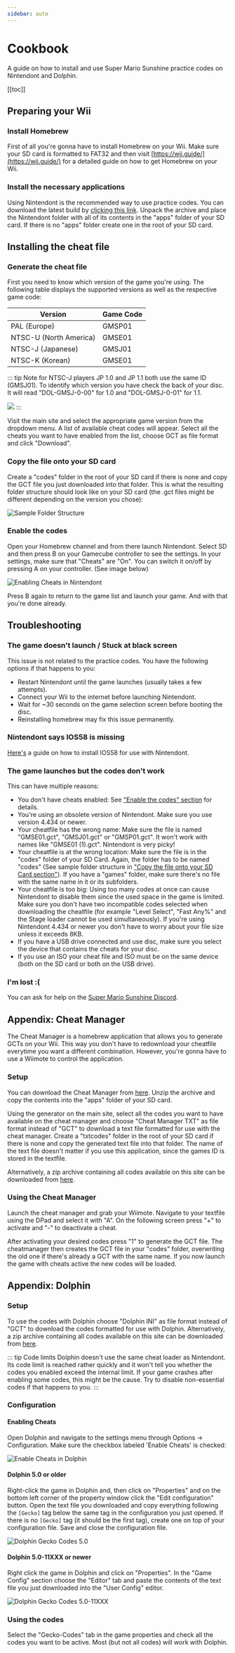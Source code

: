 ```yaml
---
sidebar: auto
---
```


# Cookbook

A guide on how to install and use Super Mario Sunshine practice codes on Nintendont and Dolphin.

[[toc]]

## Preparing your Wii

### Install Homebrew

First of all you're gonna have to install Homebrew on your Wii. Make sure your SD card is formatted to FAT32 and then visit [https://wii.guide/](https://wii.guide/) for a detailed guide on how to get Homebrew on your Wii.

### Install the necessary applications

Using Nintendont is the recommended way to use practice codes. You can download the latest build by [clicking this link](https://share.zint.ch/nintendont/latest/Nintendont.zip). Unpack the archive and place the Nintendont folder with all of its contents in the "apps" folder of your SD card. If there is no "apps" folder create one in the root of your SD card.

## Installing the cheat file

### Generate the cheat file

First you need to know which version of the game you're using. The following table displays the supported versions as well as the respective game code:

| Version                | Game Code |
| ---------------------- | --------- |
| PAL (Europe)           | GMSP01    |
| NTSC-U (North America) | GMSE01    |
| NTSC-J (Japanese)      | GMSJ01    |
| NTSC-K (Korean)        | GMSE01    |

::: tip Note for NTSC-J players
JP 1.0 and JP 1.1 both use the same ID (GMSJ01). To identify which version you have check the back of your disc. It will read "DOL-GMSJ-0-00" for 1.0 and "DOL-GMSJ-0-01" for 1.1.

![](https://gct.zint.ch/img/jp_diff.png)
:::

Visit the main site and select the appropriate game version from the dropdown menu. A list of available cheat codes will appear. Select all the cheats you want to have enabled from the list, choose GCT as file format and click "Download".

### Copy the file onto your SD card

Create a "codes" folder in the root of your SD card if there is none and copy the GCT file you just downloaded into that folder. This is what the resulting folder structure should look like on your SD card (the .gct files might be different depending on the version you chose):

![Sample Folder Structure](/img/folderstructure.png)

### Enable the codes

Open your Homebrew channel and from there launch Nintendont. Select SD and then press B on your Gamecube controller to see the settings. In your settings, make sure that "Cheats" are "On". You can switch it on/off by pressing A on your controller. (See image below)

![Enabling Cheats in Nintendont](/img/nintendont_cheats.jpg)

<!-- image -->

Press B again to return to the game list and launch your game. And with that you're done already.

## Troubleshooting

### The game doesn't launch / Stuck at black screen

This issue is not related to the practice codes. You have the following options if that happens to you:

- Restart Nintendont until the game launches (usually takes a few attempts).
- Connect your Wii to the internet before launching Nintendont.
- Wait for ~30 seconds on the game selection screen before booting the disc.
- Reinstalling homebrew may fix this issue permanently.

### Nintendont says IOS58 is missing

[Here's](/ios58.html) a guide on how to install IOS58 for use with Nintendont.

### The game launches but the codes don't work

This can have multiple reasons:

- You don't have cheats enabled: See ["Enable the codes" section](#enable-the-codes) for details.
- You're using an obsolete version of Nintendont. Make sure you use version 4.434 or newer.
- Your cheatfile has the wrong name: Make sure the file is named "GMSE01.gct", "GMSJ01.gct" or "GMSP01.gct". It won't work with names like "GMSE01 (1).gct". Nintendont is very picky!
- Your cheatfile is at the wrong location: Make sure the file is in the "codes" folder of your SD Card. Again, the folder has to be named "codes" (See sample folder structure in ["Copy the file onto your SD Card section"](#copy-the-file-onto-your-sd-card)). If you have a "games" folder, make sure there's no file with the same name in it or its subfolders.
- Your cheatfile is too big: Using too many codes at once can cause Nintendont to disable them since the used space in the game is limited. Make sure you don't have two incompatible codes selected when downloading the cheatfile (for example "Level Select", "Fast Any%" and the Stage loader cannot be used simultaneously). If you're using Nintendont 4.434 or newer you don't have to worry about your file size unless it exceeds 8KB.
- If you have a USB drive connected and use disc, make sure you select the device that contains the cheats for your disc.
- If you use an ISO your cheat file and ISO must be on the same device (both on the SD card or both on the USB drive).

### I'm lost :(

You can ask for help on the [Super Mario Sunshine Discord](https://discord.gg/9dGJWEc).

## Appendix: Cheat Manager

The Cheat Manager is a homebrew application that allows you to generate GCTs on your Wii. This way you don't have to redownload your cheatfile everytime you want a different combination. However, you're gonna have to use a Wiimote to control the application.

### Setup

You can download the Cheat Manager from [here](/files/Cheat_manager_v0_3.zip). Unzip the archive and copy the contents into the "apps" folder of your SD card.

Using the generator on the main site, select all the codes you want to have available on the cheat manager and choose "Cheat Manager TXT" as file format instead of "GCT" to download a text file formatted for use with the cheat manager. Create a "txtcodes" folder in the root of your SD card if there is none and copy the generated text file into that folder. The name of the text file doesn't matter if you use this application, since the games ID is stored in the textfile.

Alternatively, a zip archive containing all codes available on this site can be downloaded from [here](/files/GCMCodes.zip).

### Using the Cheat Manager

Launch the cheat manager and grab your Wiimote. Navigate to your textfile using the DPad and select it with "A". On the following screen press "+" to activate and "-" to deactivate a cheat.

After activating your desired codes press "1" to generate the GCT file. The cheatmanager then creates the GCT file in your "codes" folder, overwriting the old one if there's already a GCT with the same name. If you now launch the game with cheats active the new codes will be loaded.

## Appendix: Dolphin

### Setup

To use the codes with Dolphin choose "Dolphin INI" as file format instead of "GCT" to download the codes formatted for use with Dolphin. Alternatively, a zip archive containing all codes available on this site can be downloaded from [here](/files/DolphinCodes.zip).

::: tip Code limits
Dolphin doesn't use the same cheat loader as Nintendont. Its code limit is reached rather quickly and it won't tell you whether the codes you enabled exceed the internal limit. If your game crashes after enabling some codes, this might be the cause. Try to disable non-essential codes if that happens to you.
:::

### Configuration

#### Enabling Cheats

Open Dolphin and navigate to the settings menu through Options -> Configuration. Make sure the checkbox labeled 'Enable Cheats' is checked:

![Enable Cheats in Dolphin](/img/dolphin_cheats.png)

#### Dolphin 5.0 or older

Right-click the game in Dolphin and, then click on "Properties" and on the bottom left corner of the property window click the "Edit configuration" button. Open the text file you downloaded and copy everything following the `[Gecko]` tag below the same tag in the configuration you just opened. If there is no `[Gecko]` tag (it should be the first tag), create one on top of your configuration file. Save and close the configuration file.

![Dolphin Gecko Codes 5.0](/img/dolphin_gecko_codes_v1.png)

#### Dolphin 5.0-11XXX or newer

Right click the game in Dolphin and click on "Properties". In the "Game Config" section choose the "Editor" tab and paste the contents of the text file you just downloaded into the "User Config" editor.

![Dolphin Gecko Codes 5.0-11XXX](/img/dolphin_gecko_codes_v2.png)

### Using the codes

Select the "Gecko-Codes" tab in the game properties and check all the codes you want to be active. Most (but not all codes) will work with Dolphin.
